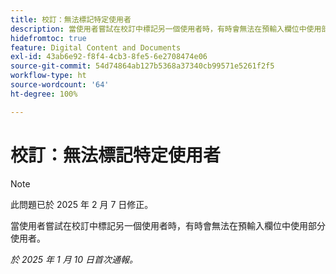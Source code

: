 ```yaml
---
title: 校訂：無法標記特定使用者
description: 當使用者嘗試在校訂中標記另一個使用者時，有時會無法在預輸入欄位中使用部分使用者。
hidefromtoc: true
feature: Digital Content and Documents
exl-id: 43ab6e92-f8f4-4cb3-8fe5-6e2708474e06
source-git-commit: 54d74864ab127b5368a37340cb99571e5261f2f5
workflow-type: ht
source-wordcount: '64'
ht-degree: 100%

---
```


# 校訂：無法標記特定使用者

>[!NOTE]
>
>此問題已於 2025 年 2 月 7 日修正。

當使用者嘗試在校訂中標記另一個使用者時，有時會無法在預輸入欄位中使用部分使用者。

_於 2025 年 1 月 10 日首次通報。_
